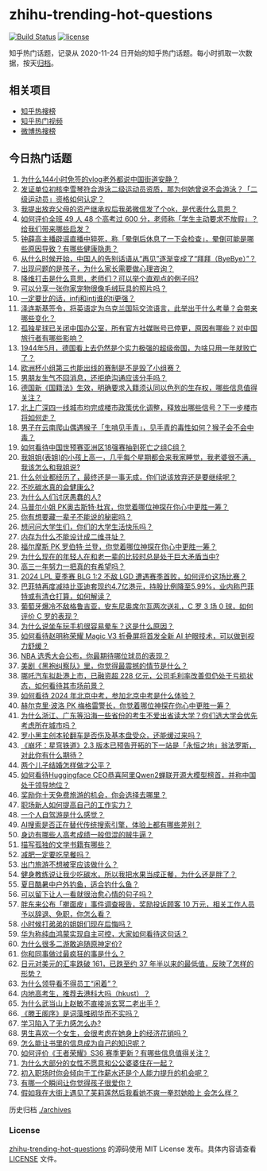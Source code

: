 # zhihu-trending-hot-questions

[![Build Status](https://github.com/justjavac/zhihu-trending-hot-questions/workflows/ci/badge.svg?branch=master)](https://github.com/justjavac/zhihu-trending-hot-questions/actions)
[![license](https://img.shields.io/github/license/justjavac/zhihu-trending-hot-questions)](https://github.com/justjavac/zhihu-trending-hot-questions/blob/master/LICENSE)

知乎热门话题，记录从 2020-11-24
日开始的知乎热门话题。每小时抓取一次数据，按天[归档](./archives)。

## 相关项目

- [知乎热搜榜](https://github.com/justjavac/zhihu-trending-top-search)
- [知乎热门视频](https://github.com/justjavac/zhihu-trending-hot-video)
- [微博热搜榜](https://github.com/justjavac/weibo-trending-hot-search)

## 今日热门话题

<!-- BEGIN -->
<!-- 最后更新时间 Fri Jun 28 2024 04:20:15 GMT+0800 (China Standard Time) -->

1. [为什么144小时免签的vlog老外都说中国街道安静？](https://www.zhihu.com/question/659845050)
1. [发证单位初核李雪琴符合游泳二级运动员资质，那为何她曾说不会游泳？「二级运动员」资格如何认定？](https://www.zhihu.com/question/660052084)
1. [我提出放弃父母的资产继承权后我弟微信发了个ok，是代表什么意思？](https://www.zhihu.com/question/659353875)
1. [如何评价全班 49 人 48 个高考过 600 分，老师称「学生主动要求不放假」？给我们带来哪些启发？](https://www.zhihu.com/question/660048837)
1. [钟薛高主播辟谣直播中猝死，称「晕倒后休息了一下会检查」，晕倒可能是哪些原因导致？有哪些健康隐患？](https://www.zhihu.com/question/660084903)
1. [从什么时候开始，中国人的告别话语从“再见”逐渐变成了“拜拜（ByeBye）”？](https://www.zhihu.com/question/656823894)
1. [出现问题的是孩子，为什么家长需要做心理咨询？](https://www.zhihu.com/question/659932619)
1. [降维打击是什么意思，老师们？可以举个直观点的例子吗?](https://www.zhihu.com/question/658978582)
1. [可以分享一张你家宠物很像毛绒玩具的照片吗？](https://www.zhihu.com/question/657777045)
1. [一定要比的话，infj和intj谁的ti更强？](https://www.zhihu.com/question/657529888)
1. [泽连斯基签令，将英语定为乌克兰国际交流语言，此举出于什么考量？会带来哪些变化？](https://www.zhihu.com/question/660059737)
1. [孤独星球已关闭中国办公室，所有官方社媒账号已停更，原因有哪些？对中国旅行者有哪些影响？](https://www.zhihu.com/question/660007190)
1. [1944年5月，德国看上去仍然是个实力极强的超级帝国，为啥只用一年就败亡了？](https://www.zhihu.com/question/653637492)
1. [欧洲杯小组第三也能出线的赛制是不是毁了小组赛？](https://www.zhihu.com/question/659570828)
1. [男朋友生气不回消息，还拒绝沟通应该分手吗？](https://www.zhihu.com/question/659548036)
1. [德国新《国籍法》生效，明确要求入籍须认同以色列的生存权，哪些信息值得关注？](https://www.zhihu.com/question/660071663)
1. [北上广深四一线城市均完成楼市政策优化调整，释放出哪些信号？下一步楼市将如何走？](https://www.zhihu.com/question/660051394)
1. [男子在云南爬山偶遇猴子「生啃见手青」，见手青的毒性如何？猴子会不会中毒？](https://www.zhihu.com/question/659837056)
1. [如何看待中国世预赛亚洲区18强赛抽到死亡之组C组？](https://www.zhihu.com/question/660075885)
1. [我姐姐(表姐)的小孩上高一，几乎每个星期都会来我家睡觉，我老婆很不满，我该怎么和我姐说?](https://www.zhihu.com/question/659617349)
1. [什么创业都经历了，最终还是一事无成，你们说该放弃还是要继续呢？](https://www.zhihu.com/question/658785697)
1. [不吃碳水真的会健康么?](https://www.zhihu.com/question/656940144)
1. [为什么人们讨厌愚蠢的人?](https://www.zhihu.com/question/659793278)
1. [马普尔小姐 PK奥古斯特·杜宾，你觉着哪位神探在你心中更胜一筹？](https://www.zhihu.com/question/659968785)
1. [你有想要藏一辈子不能说的秘密吗？](https://www.zhihu.com/question/310774718)
1. [想问问大学生们，你们的大学生活快乐吗？](https://www.zhihu.com/question/636206539)
1. [内存为什么不能设计成二维寻址？](https://www.zhihu.com/question/658173815)
1. [福尔摩斯 PK 罗伯特·兰登，你觉着哪位神探在你心中更胜一筹？](https://www.zhihu.com/question/659968411)
1. [为什么现在的年轻人在和老一辈的比较时总是处于巨大矛盾当中?](https://www.zhihu.com/question/463103515)
1. [高三一年努力一把真的有希望吗？](https://www.zhihu.com/question/660019693)
1. [2024 LPL 夏季赛 BLG 1:2 不敌 LGD 遭遇赛季首败，如何评价这场比赛？](https://www.zhihu.com/question/660113119)
1. [巴菲特再度减持比亚迪套现约4.7亿港元，持股比例降至5.99%，业内称巴菲特或有清仓打算，如何解读？](https://www.zhihu.com/question/659944454)
1. [葡萄牙爆冷不敌格鲁吉亚，安东尼奥席尔瓦两次送礼，C 罗 3 场 0 球，如何评价 C 罗的表现？](https://www.zhihu.com/question/660038204)
1. [为什么说坐车玩手机很容易晕车？这是什么原因？](https://www.zhihu.com/question/659653043)
1. [如何看待赵明称荣耀 Magic V3 折叠屏将首发全新 AI 护眼技术，可以做到视力舒缓？](https://www.zhihu.com/question/660055080)
1. [NBA 选秀大会公布，你最期待哪位球员的表现？](https://www.zhihu.com/question/660054451)
1. [美剧《黑袍纠察队》里，你觉得最震撼的情节是什么？](https://www.zhihu.com/question/422335277)
1. [哪吒汽车拟赴港上市，已融资超 228 亿元，公司毛利率改善但仍处于亏损状态，如何看待其市场前景？](https://www.zhihu.com/question/660050163)
1. [如何看待 2024 年北京中考，参加北京中考是什么体验？](https://www.zhihu.com/question/602245477)
1. [赫尔克里·波洛 PK 梅格雷警长，你觉着哪位神探在你心中更胜一筹？](https://www.zhihu.com/question/659968747)
1. [为什么浙江、广东等沿海一些省份的考生不爱出省读大学？你们选大学会优先考虑所在城市吗？](https://www.zhihu.com/question/660051188)
1. [罗小黑主创本轮翻车是否伤及基本盘受众，还能缓过来吗？](https://www.zhihu.com/question/660001699)
1. [《崩坏：星穹铁道》2.3 版本已预告开拓的下一站是「永恒之地」翁法罗斯，对此你有什么期待？](https://www.zhihu.com/question/659884406)
1. [两个儿子结婚怎样做才公平？](https://www.zhihu.com/question/659950959)
1. [如何看待Huggingface CEO恭喜阿里Qwen2蝉联开源大模型榜首，并称中国处于领导地位？](https://www.zhihu.com/question/660076379)
1. [奖励你十天免费旅游的机会，你会选择去哪里？](https://www.zhihu.com/question/659624750)
1. [职场新人如何提高自己的工作实力？](https://www.zhihu.com/question/659920735)
1. [一个人自驾游是什么感觉？](https://www.zhihu.com/question/658668760)
1. [AI搜索是否正在替代传统搜索引擎，体验上都有哪些差别？](https://www.zhihu.com/question/660068650)
1. [身边有哪些人高考成绩一般但混的贼牛逼？](https://www.zhihu.com/question/658427878)
1. [描写孤独的文学书籍有哪些？](https://www.zhihu.com/question/660019728)
1. [减肥一定要吃早餐吗？](https://www.zhihu.com/question/658672510)
1. [出门旅游不想被宰应该做什么？](https://www.zhihu.com/question/659552109)
1. [健身教练说让我少吃碳水，所以我把水果当成正餐，为什么还是胖了？](https://www.zhihu.com/question/658365553)
1. [夏日酷暑中户外钓鱼，适合钓什么鱼？](https://www.zhihu.com/question/657161245)
1. [可以留下让人一看就很治愈心情的句子吗？](https://www.zhihu.com/question/659959011)
1. [胖东来公布「擀面皮」事件调查报告，奖励投诉顾客 10 万元，相关工作人员予以辞退、免职，你怎么看？](https://www.zhihu.com/question/660048821)
1. [小时候打弟弟的姐姐们现在后悔吗？](https://www.zhihu.com/question/287238297)
1. [华为称纯血鸿蒙实现自主可控，大家如何看待这句话？](https://www.zhihu.com/question/659690226)
1. [为什么很多二游敢追随原神定价?](https://www.zhihu.com/question/660022574)
1. [你和同事做过最疯狂的事是什么？](https://www.zhihu.com/question/653915665)
1. [日元对美元的汇率跌破 161，已跌至约 37 年半以来的最低值，反映了怎样的形势？](https://www.zhihu.com/question/660051531)
1. [为什么领导看不得员工“闲着”？](https://www.zhihu.com/question/659328175)
1. [内地高考生，推荐去港科大吗（hkust）？](https://www.zhihu.com/question/658800797)
1. [为什么武当山上赵敏不直接派玄冥二老出手？](https://www.zhihu.com/question/658911243)
1. [《滕王阁序》是词藻堆砌华而不实吗？](https://www.zhihu.com/question/655497193)
1. [学习陷入了无力感怎么办?](https://www.zhihu.com/question/659791028)
1. [男生喜欢一个女生，会很考虑在她身上的经济花销吗？](https://www.zhihu.com/question/659804721)
1. [怎么能让书里的信息成为自己的知识呢？](https://www.zhihu.com/question/659437028)
1. [如何评价《王者荣耀》S36 赛季更新？有哪些信息值得关注？](https://www.zhihu.com/question/659439176)
1. [为什么大部分的女性不愿意和公公婆婆住在一起？](https://www.zhihu.com/question/657676860)
1. [初入职场时你会倾向于工作薪水还是个人能力提升的机会呢？](https://www.zhihu.com/question/659728263)
1. [有哪一个瞬间让你觉得孩子很爱你？](https://www.zhihu.com/question/659246920)
1. [假如我在大街上遇见了芙莉莲然后我看她不爽一拳怼她脸上 会怎么样？](https://www.zhihu.com/question/659084147)

<!-- END -->

历史归档 [./archives](./archives)

### License

[zhihu-trending-hot-questions](https://github.com/justjavac/zhihu-trending-hot-questions)
的源码使用 MIT License 发布。具体内容请查看 [LICENSE](./LICENSE) 文件。
